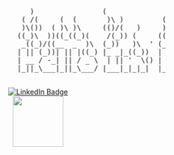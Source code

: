 <pre>
                            )                (              *                            
                          ( /(     (  (       )\ )         (  `                           
                          )\())  ( )\ )\     (()/(   )     )\))(      (   (  ( (          
                         ((_)\  ))((_((_)(    /(_)) (     ((_)()\  (  )(  )\))()\ )  (    
                          _((_)/((__  _  )\  (_))   )\  ' (_()((_) )\(()\((_))(()/(  )\ ) 
                         | || (_))| || |((_) |_ _|_((_))  |  \/  |((_)((_)(()(_)(_))_(_/( 
                         | __ / -_| || / _ \  | || '  \() | |\/| / _ | '_/ _` | || | ' \))
                         |_||_\___|_||_\___/ |___|_|_|_|  |_|  |_\___|_| \__, |\_, |_||_| 
                                                                         |___/ |__/       
</pre>

<div id="badges" align="center">
  <a href="https://www.linkedin.com/in/morgyn-peay-567560271/">
  <img src="https://img.shields.io/badge/LinkedIn-blue?logo=linkedin&logoColor=white&style=flat" alt="LinkedIn Badge"/>
  </a>
</div>

<div align="center">
  <img
src="https://media3.giphy.com/media/v1.Y2lkPTc5MGI3NjExaGNpemFlejUwZGR4djJycnU5MXcwM2Ztb2dmNm1wMWo0ZDZsOGU5aiZlcD12MV9pbnRlcm5hbF9naWZfYnlfaWQmY3Q9cw/gggOsc0HFC1DcTHKLO/giphy.webp" width="100px" height="100px"/>
<div/>


